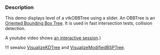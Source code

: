 ### Description
This demo displays level of a vtkOBBTree using a slider. An OBBTree is an [Oriented Bounding Box Tree](https://en.wikipedia.org/wiki/Bounding_volume). It is used in fast intersection tests, collision detection.

A youtube video shows [an interactive session](https://www.youtube.com/watch?v=dHt6v1MjMhE).)

!!! seealso
    [VisualizeKDTree](/Cxx/DataStructures/VisualizeKDTree) and [VisualizeModifiedBSPTree](/Cxx/DataStructures/VisualizeModifiedBSPTree).
